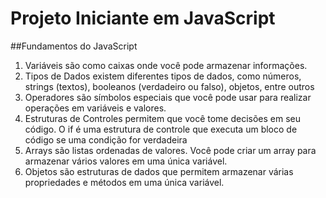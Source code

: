 # Projeto Iniciante em JavaScript

##Fundamentos do JavaScript
 1. Variáveis
    são como caixas onde você pode armazenar informações. 
 2. Tipos de Dados
    existem diferentes tipos de dados, como números, strings (textos), booleanos (verdadeiro ou falso), objetos, entre outros
 3. Operadores
    são símbolos especiais que você pode usar para realizar operações em variáveis e valores.
 4. Estruturas de Controles
    permitem que você tome decisões em seu código. O if é uma estrutura de controle que executa um bloco de código se uma condição for verdadeira
 5. Arrays
    são listas ordenadas de valores. Você pode criar um array para armazenar vários valores em uma única variável. 
 6. Objetos
    são estruturas de dados que permitem armazenar várias propriedades e métodos em uma única variável.
